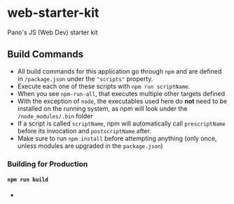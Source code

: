 # web-starter-kit
Pano's JS (Web Dev) starter kit

## Build Commands

- All build commands for this application go through `npm` and are defined in `/package.json` under the `"scripts"` property.
- Execute each one of these scripts with `npm run scriptName`.
- When you see `npm-run-all`, that executes multiple other targets defined
- With the exception of `node`, the executables used here do **not** need to be installed on the running system, as npm will look under the `/node_modules/.bin` folder
- If a script is called `scriptName`, npm will automatically call `prescriptName` before its invocation and `postscriptName` after.
- Make sure to run `npm install` before attempting anything (only once, unless modules are upgraded in the `package.json`)

### Building for Production

#### `npm run build`

- 
  
